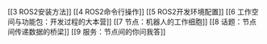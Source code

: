 [[3 ROS2安装方法]]
[[4 ROS2命令行操作]]
[[5 ROS2开发环境配置]]
[[6 工作空间与功能包：开发过程的大本营]]
[[7 节点：机器人的工作细胞]]
[[8 话题：节点间传递数据的桥梁]]
[[9 服务：节点间的你问我答]]
